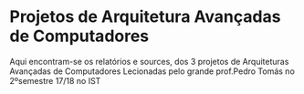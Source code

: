 # Projetos de Arquitetura Avançadas de Computadores
Aqui encontram-se os relatórios e sources, dos 3 projetos de Arquiteturas Avançadas de Computadores Lecionadas pelo grande prof.Pedro Tomás no 2ºsemestre 17/18 no IST